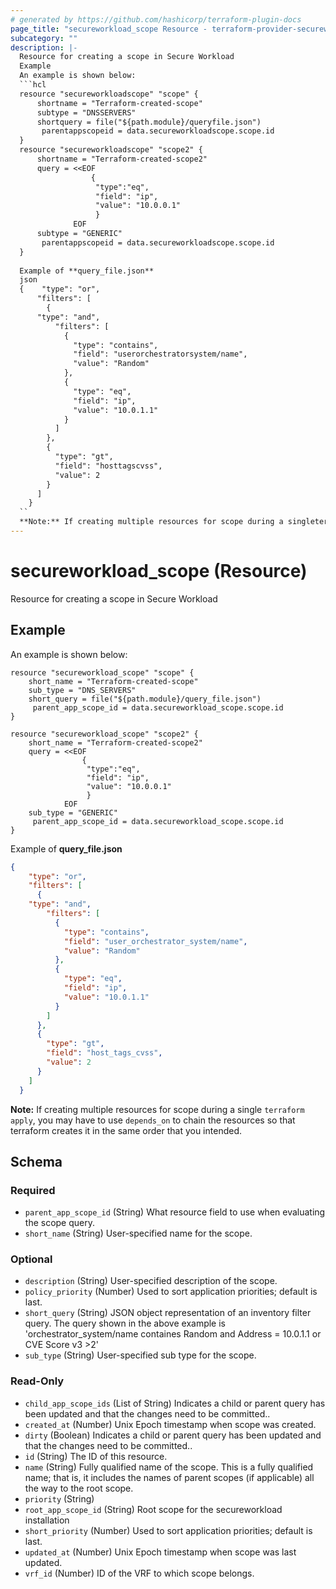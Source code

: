 ```yaml
---
# generated by https://github.com/hashicorp/terraform-plugin-docs
page_title: "secureworkload_scope Resource - terraform-provider-secureworkload"
subcategory: ""
description: |-
  Resource for creating a scope in Secure Workload
  Example
  An example is shown below:
  ```hcl
  resource "secureworkloadscope" "scope" {
      shortname = "Terraform-created-scope"
      subtype = "DNSSERVERS"
      shortquery = file("${path.module}/queryfile.json")
       parentappscopeid = data.secureworkloadscope.scope.id
  }
  resource "secureworkloadscope" "scope2" {
      shortname = "Terraform-created-scope2"
      query = <<EOF
                  {
                   "type":"eq",
                   "field": "ip",
                   "value": "10.0.0.1"
                   }
              EOF
      subtype = "GENERIC"
       parentappscopeid = data.secureworkloadscope.scope.id
  }
  
  Example of **query_file.json**
  json
  {    "type": "or",
      "filters": [
        {
      "type": "and",
          "filters": [
            {
              "type": "contains",
              "field": "userorchestratorsystem/name",
              "value": "Random"
            },
            {
              "type": "eq",
              "field": "ip",
              "value": "10.0.1.1"
            }
          ]
        },
        {
          "type": "gt",
          "field": "hosttagscvss",
          "value": 2
        }
      ]
    }
  ``
  **Note:** If creating multiple resources for scope during a singleterraform apply, you may have to usedependson` to chain the resources so that terraform creates it in the same order that you intended.
---
```


# secureworkload_scope (Resource)

Resource for creating a scope in Secure Workload

## Example
An example is shown below: 
```hcl
resource "secureworkload_scope" "scope" {
    short_name = "Terraform-created-scope"
    sub_type = "DNS_SERVERS"
    short_query = file("${path.module}/query_file.json") 
	 parent_app_scope_id = data.secureworkload_scope.scope.id
}

resource "secureworkload_scope" "scope2" {
    short_name = "Terraform-created-scope2"
    query = <<EOF
                { 
        		 "type":"eq",
        		 "field": "ip",
        		 "value": "10.0.0.1"
        		 }
        	EOF
    sub_type = "GENERIC"
	 parent_app_scope_id = data.secureworkload_scope.scope.id
}
```
Example of **query_file.json**
```json
{	
	"type": "or",
	"filters": [ 
	  {
	"type": "and",
		"filters": [ 
		  { 
			"type": "contains",
			"field": "user_orchestrator_system/name",
			"value": "Random"
		  },
		  {
			"type": "eq",
			"field": "ip",
			"value": "10.0.1.1"
		  }
		]
	  },
	  {
		"type": "gt",
		"field": "host_tags_cvss",
		"value": 2
	  }
	]
  }
```
**Note:** If creating multiple resources for scope during a single `terraform apply`, you may have to use `depends_on` to chain the resources so that terraform creates it in the same order that you intended.



<!-- schema generated by tfplugindocs -->
## Schema

### Required

- `parent_app_scope_id` (String) What resource field to use when evaluating the scope query.
- `short_name` (String) User-specified name for the scope.

### Optional

- `description` (String) User-specified description of the scope.
- `policy_priority` (Number) Used to sort application priorities; default is last.
- `short_query` (String) JSON object representation of an inventory filter query. The query shown in the above example is 'orchestrator_system/name containes Random and Address = 10.0.1.1 or CVE Score v3 >2'
- `sub_type` (String) User-specified sub type for the scope.

### Read-Only

- `child_app_scope_ids` (List of String) Indicates a child or parent query has been updated and that the changes need to be committed..
- `created_at` (Number) Unix Epoch timestamp when scope was created.
- `dirty` (Boolean) Indicates a child or parent query has been updated and that the changes need to be committed..
- `id` (String) The ID of this resource.
- `name` (String) Fully qualified name of the scope. This is a fully qualified name; that is, it includes the names of parent scopes (if applicable) all the way to the root scope.
- `priority` (String)
- `root_app_scope_id` (String) Root scope for the secureworkload installation
- `short_priority` (Number) Used to sort application priorities; default is last.
- `updated_at` (Number) Unix Epoch timestamp when scope was last updated.
- `vrf_id` (Number) ID of the VRF to which scope belongs.


